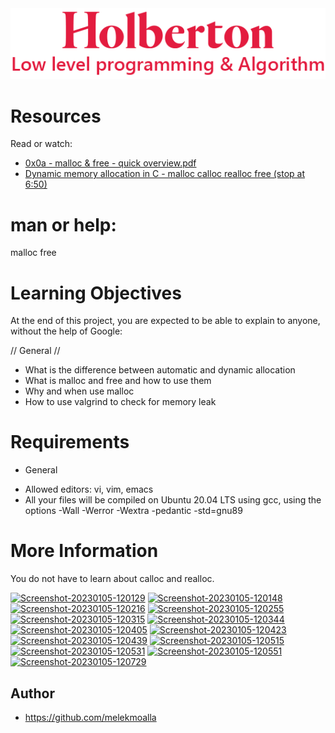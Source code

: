 <div align=center>  
    <img  
    style="text-align:center"  
    src="https://raw.githubusercontent.com/coding-max/hbtn_config/main/assets/head_low-level.png"/>  
</div>

# Resources

Read or watch:

* [0x0a - malloc & free - quick overview.pdf](https://s3.eu-west-3.amazonaws.com/hbtn.intranet/uploads/misc/2021/1/a094c90e7f466bbeaa49cb24c8f04e7f27aaad41.pdf?X-Amz-Algorithm=AWS4-HMAC-SHA256&X-Amz-Credential=AKIA4MYA5JM5DUTZGMZG%2F20230105%2Feu-west-3%2Fs3%2Faws4_request&X-Amz-Date=20230105T105930Z&X-Amz-Expires=86400&X-Amz-SignedHeaders=host&X-Amz-Signature=60436556871ac3d9f1b1757fa068477bd0a968f5e328b1cefc17323e8ce576d9)
* [Dynamic memory allocation in C - malloc calloc realloc free (stop at 6:50)](https://www.youtube.com/watch?v=xDVC3wKjS64)

# man or help:

malloc
free

# Learning Objectives
At the end of this project, you are expected to be able to explain to anyone, without the help of Google:

 // General //
* What is the difference between automatic and dynamic allocation
* What is malloc and free and how to use them
* Why and when use malloc
* How to use valgrind to check for memory leak
# Requirements

- General

* Allowed editors: vi, vim, emacs
* All your files will be compiled on Ubuntu 20.04 LTS using gcc, using the options -Wall -Werror -Wextra -pedantic -std=gnu89

# More Information

You do not have to learn about calloc and realloc.

<a href="https://ibb.co/ZWgTX1b"><img src="https://i.ibb.co/yWksPBx/Screenshot-20230105-120129.png" alt="Screenshot-20230105-120129" border="0"></a>
<a href="https://ibb.co/bzgnqvK"><img src="https://i.ibb.co/V2W8rCq/Screenshot-20230105-120148.png" alt="Screenshot-20230105-120148" border="0"></a>
<a href="https://ibb.co/1vpGT01"><img src="https://i.ibb.co/8KRg9mq/Screenshot-20230105-120216.png" alt="Screenshot-20230105-120216" border="0"></a>
<a href="https://ibb.co/F3RGtF3"><img src="https://i.ibb.co/zxqKwzx/Screenshot-20230105-120255.png" alt="Screenshot-20230105-120255" border="0"></a>
<a href="https://ibb.co/NTdYJ9y"><img src="https://i.ibb.co/kmscw4S/Screenshot-20230105-120315.png" alt="Screenshot-20230105-120315" border="0"></a>
<a href="https://ibb.co/x3dcWMQ"><img src="https://i.ibb.co/jHsxmLF/Screenshot-20230105-120344.png" alt="Screenshot-20230105-120344" border="0"></a>
<a href="https://ibb.co/X24D2PD"><img src="https://i.ibb.co/zn5FngF/Screenshot-20230105-120405.png" alt="Screenshot-20230105-120405" border="0"></a>
<a href="https://ibb.co/YB8bBKx"><img src="https://i.ibb.co/RTP7TMq/Screenshot-20230105-120423.png" alt="Screenshot-20230105-120423" border="0"></a>
<a href="https://ibb.co/m8TYbND"><img src="https://i.ibb.co/M6SjZB2/Screenshot-20230105-120439.png" alt="Screenshot-20230105-120439" border="0"></a>
<a href="https://ibb.co/LhvNQ34"><img src="https://i.ibb.co/zHN68zK/Screenshot-20230105-120515.png" alt="Screenshot-20230105-120515" border="0"></a>
<a href="https://ibb.co/fk0pYx7"><img src="https://i.ibb.co/T4h8Bg5/Screenshot-20230105-120531.png" alt="Screenshot-20230105-120531" border="0"></a>
<a href="https://ibb.co/GJJm1nB"><img src="https://i.ibb.co/g77YXmH/Screenshot-20230105-120551.png" alt="Screenshot-20230105-120551" border="0"></a>
<a href="https://ibb.co/kK9VS2S"><img src="https://i.ibb.co/y0YmQFQ/Screenshot-20230105-120729.png" alt="Screenshot-20230105-120729" border="0"></a>
## Author

- https://github.com/melekmoalla